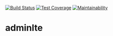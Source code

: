 [![Build Status](https://travis-ci.org/xuqplus/adminlte.svg?branch=master)](https://travis-ci.org/xuqplus/adminlte)
[![Test Coverage](https://api.codeclimate.com/v1/badges/dd0b208811012fd26626/test_coverage)](https://codeclimate.com/github/xuqplus/adminlte/test_coverage)
[![Maintainability](https://api.codeclimate.com/v1/badges/dd0b208811012fd26626/maintainability)](https://codeclimate.com/github/xuqplus/adminlte/maintainability)

# adminlte
